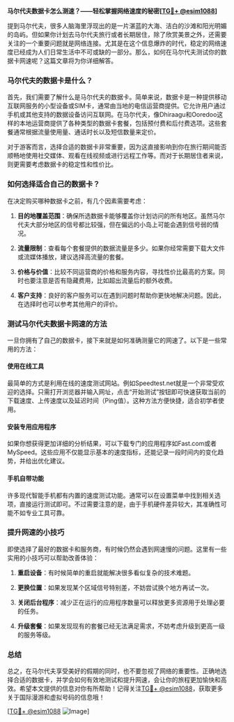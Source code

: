 **马尔代夫数据卡怎么测速？——轻松掌握网络速度的秘密[[TG💪+ @esim1088](https://t.me/s/esim1088)]**

提到马尔代夫，很多人脑海里浮现出的是一片湛蓝的大海、洁白的沙滩和阳光明媚的岛屿。但如果你计划去马尔代夫旅行或者长期居住，除了欣赏美景之外，还需要关注的一个重要问题就是网络连接。尤其是在这个信息爆炸的时代，稳定的网络速度已经成为人们日常生活中不可或缺的一部分。那么，如何在马尔代夫测试你的数据卡网速呢？这篇文章将为你详细解答。

### 马尔代夫的数据卡是什么？

首先，我们需要了解什么是马尔代夫的数据卡。简单来说，数据卡是一种提供移动互联网服务的小型设备或SIM卡，通常由当地的电信运营商提供。它允许用户通过手机或其他支持的数据设备访问互联网。在马尔代夫，像Dhiraagu和Ooredoo这样的本地运营商提供了各种类型的数据卡套餐，包括预付费和后付费选项。这些套餐通常根据流量使用量、通话时长以及短信数量来定价。

对于游客而言，选择合适的数据卡非常重要，因为这直接影响到你在旅行期间能否顺畅地使用社交媒体、观看在线视频或进行远程工作等。而对于长期居住者来说，则更需要考虑数据卡的稳定性和性价比。

### 如何选择适合自己的数据卡？

在决定购买哪种数据卡之前，有几个因素需要考虑：

1. **目的地覆盖范围**：确保所选数据卡能够覆盖你计划访问的所有地区。虽然马尔代夫大部分地区的信号都比较强，但在偏远的小岛上可能会遇到信号弱的情况。
   
2. **流量限制**：查看每个套餐提供的数据流量是多少。如果你经常需要下载大文件或流媒体播放，建议选择高流量的套餐。
   
3. **价格与价值**：比较不同运营商的价格和服务内容，寻找性价比最高的方案。同时也要注意是否有隐藏费用，比如超出流量后的额外收费。

4. **客户支持**：良好的客户服务可以在遇到问题时帮助你更快地解决问题。因此，在选择时也可以参考其他用户的评价。

### 测试马尔代夫数据卡网速的方法

一旦你拥有了自己的数据卡，接下来就是如何准确测量它的网速了。以下是一些常用的方法：

#### 使用在线工具
最简单的方式是利用在线的速度测试网站。例如Speedtest.net就是一个非常受欢迎的选择。只需打开浏览器并输入网址，点击“开始测试”按钮即可快速获取当前的下载速度、上传速度以及延迟时间（Ping值）。这种方法方便快捷，适合初学者使用。

#### 安装专用应用程序
如果你想获得更加详细的分析结果，可以下载专门的应用程序如Fast.com或者MySpeed。这些应用不仅能显示基本的速度指标，还能记录一段时间内的变化趋势，并给出优化建议。

#### 手机自带功能
许多现代智能手机都有内置的速度测试功能。通常可以在设置菜单中找到相关选项，直接运行测试即可。不过需要注意的是，由于手机硬件差异较大，其准确性可能不如专业工具可靠。

### 提升网速的小技巧

即使选择了最好的数据卡和服务商，有时候仍然会遇到网速慢的问题。这里有一些实用的小技巧可以帮助改善体验：

1. **重启设备**：有时候简单的重启就能解决很多看似复杂的技术难题。
   
2. **更换位置**：如果发现某个区域信号特别差，不妨尝试换个地方再试一次。
   
3. **关闭后台程序**：减少正在运行的应用程序数量可以释放更多资源用于处理必要的任务。
   
4. **升级套餐**：如果发现现有的套餐已经无法满足需求，不妨考虑升级到更高一级的服务等级。

### 总结

总之，在马尔代夫享受美好的假期的同时，也不要忽视了网络的重要性。正确地选择合适的数据卡，并学会如何有效地测试和提升网速，会让你的旅程更加愉快和高效。希望本文提供的信息对你有所帮助！记得关注[TG💪+ @esim1088](https://t.me/s/esim1088)，获取更多关于国际漫游和虚拟号码的信息哦！

[[TG💪+ @esim1088](https://t.me/s/esim1088) ![Image](https://i.postimg.cc/4NQfJmqS/Snipaste-2025-05-13-00-14-12.png)]